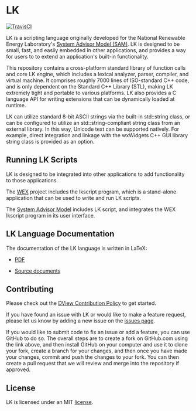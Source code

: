 # LK
[![TravisCI](https://travis-ci.org/NREL/lk.svg?branch=develop)](https://travis-ci.org/NREL/lk)

LK is a scripting language originally developed for the National Renewable Energy Laboratory's [System Advisor Model (SAM)](https://sam.nrel.gov). LK is designed to be small, fast, and easily embedded in other applications, and provides a way for users to to extend an application's built-in functionality.

This repository contains a cross-platform standard library of function calls and core LK engine, which includes a lexical analyzer, parser, compiler, and virtual machine. It comprises roughly 7000 lines of ISO-standard C++ code, and is only dependent on the Standard C++ Library (STL), making LK extremely tight and portable to various platforms. LK also provides a C language API for writing extensions that can be dynamically loaded at runtime.

LK can utilize standard 8-bit ASCII strings via the built-in std::string class, or can be configured to utilize an std::string-compliant string class from an external library. In this way, Unicode text can be supported natively. For example, direct integration and linkage with the wxWidgets C++ GUI library string class is provided as an option.

## Running LK Scripts

LK is designed to be integrated into other applications to add functionality to those applications.

The [WEX](https://github.com/NREL/wex) project includes the lkscript program, which is a stand-alone application that can be used to write and run LK scripts.

The [System Advisor Model](https://sam.nrel.gov) includes LK script, and integrates the WEX lkscript program in its user interface.

## LK Language Documentation

The documentation of the LK language is written in LaTeX:

* [PDF](doc/lk_guide.pdf)

* [Source documents](doc/)

## Contributing

Please check out the [DView Contribution Policy](https://github.com/NREL/wex/blob/develop/CONTRIBUTING.MD) to get started.  

If you have found an issue with LK or would like to make a feature request, please let us know by adding a new issue on the [issues page](https://github.com/NREL/lk/issues).

If you would like to submit code to fix an issue or add a feature, you can use GitHub to do so. The overall steps are to create a fork on GitHub.com using the link above, and then install GitHub on your computer and use it to clone your fork, create a branch for your changes, and then once you have made your changes, commit and push the changes to your fork. You can then create a pull request that we will review and merge into the repository if approved.

## License

LK is licensed under an MIT [license](LICENSE.md).
